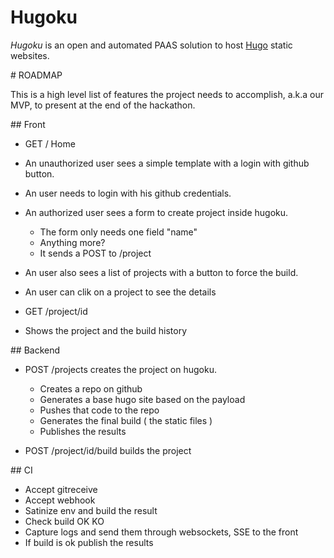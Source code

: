 # Hugoku

*Hugoku* is an open and automated PAAS solution to host [Hugo](https://gohugo.io/) static websites.


# ROADMAP

This is a high level list of features the project needs to accomplish, a.k.a our MVP, to present at the end of the hackathon.

## Front

* GET / Home
* An unauthorized user sees a simple template with a login with github button.
* An user needs to login with his github credentials.
* An authorized user sees a form to create project inside hugoku.
	* The form only needs one field "name"
	* Anything more?
	* It sends a POST to /project
* An user also sees a list of projects with a button to force the build.
* An user can clik on a project to see the details 

* GET /project/id 
* Shows the project and the build history 

## Backend

* POST /projects creates the project on hugoku.
	* Creates a repo on github 
	* Generates a base hugo site based on the payload
	* Pushes that code to the repo
	* Generates the final build ( the static files ) 
	* Publishes the results

* POST /project/id/build builds the project
	
## CI

* Accept gitreceive
* Accept webhook
* Satinize env and build the result
* Check build OK KO
* Capture logs and send them through websockets, SSE to the front
* If build is ok publish the results 
 
